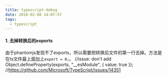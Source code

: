 ```yaml
---
title: typescript-debug
date: 2018-02-08 14:07:57
tags:
  - typescript
---
```


#### 1. 去掉转换后的exports
由于phantomjs发现不了exports，所以需要把转换后文件的第一行去掉。方法是在ts文件最上面加上`export = 0;`。
//issue: don't add Object.defineProperty(exports, "__esModule", { value: true }); 
//https://github.com/Microsoft/TypeScript/issues/14351

